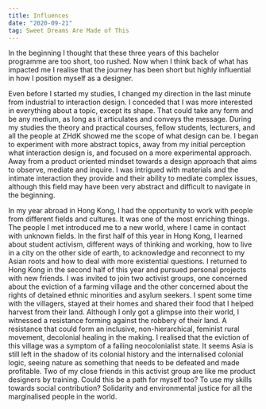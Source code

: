 ```yaml
---
title: Influences
date: "2020-09-21"
tag: Sweet Dreams Are Made of This
---
```


In the beginning I thought that these three years of this bachelor programme are too short, too rushed. Now when I think back of what has impacted me I realise that the journey has been short but highly influential in how I position myself as a designer. 

Even before I started my studies, I changed my direction in the last minute from industrial to interaction design. I conceded that I was more interested in everything about a topic, except its shape. That could take any form and be any medium, as long as it articulates and conveys the message.
During my studies the theory and practical courses, fellow students, lecturers, and all the people at ZHdK showed me the scope of what design can be. I began to experiment with more abstract topics, away from my initial perception what interaction design is, and focused on a more experimental approach. Away from a product oriented mindset towards a design approach that aims to observe, mediate and inquire. I was intrigued with materials and the intimate interaction they provide and their ability to mediate complex issues, although this field may have been very abstract and difficult to navigate in the beginning.

In my year abroad in Hong Kong, I had the opportunity to work with people from different fields and cultures. It was one of the most enriching things. The people I met introduced me to a new world, where I came in contact with unknown fields. In the first half of this year in Hong Kong, I learned about student activism, different ways of thinking and working, how to live in a city on the other side of earth, to acknowledge and reconnect to my Asian roots and how to deal with more existential questions. I returned to Hong Kong in the second half of this year and pursued personal projects with new friends. I was invited to join two activist groups, one concerned about the eviction of a farming village and the other concerned about the rights of detained ethnic minorities and asylum seekers. I spent some time with the villagers, stayed at their homes and shared their food that I helped harvest from their land. Although I only got a glimpse into their world, I witnessed a resistance forming against the robbery of their land. A resistance that could form an inclusive, non-hierarchical, feminist rural movement, decolonial healing in the making. I realised that the eviction of this village was a symptom of a failing neocolonialist state. It seems Asia is still left in the shadow of its colonial history and the internalised colonial logic, seeing nature as something that needs to be defeated and made profitable. Two of my close friends in this activist group are like me product designers by training. Could this be a path for myself too? To use my skills towards social contribution? Solidarity and environmental justice for all the marginalised people in the world.


